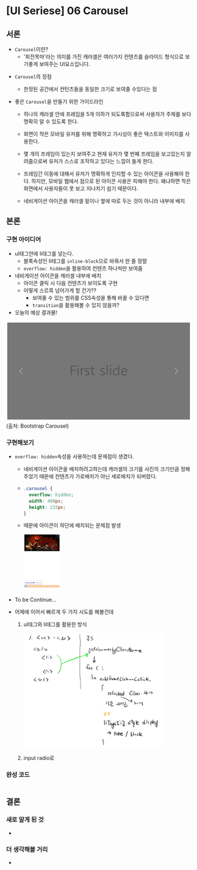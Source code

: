 # [UI Seriese] 06 Carousel

## 서론

* `Carousel`이란?
  * '회전목마'라는 의미를 가진 캐러셀은 여러가지 컨텐츠를 슬라이드 형식으로 보기좋게 보여주는 UI요소입니다.

- `Carousel`의 장점

  - 한정된 공간에서 컨턴츠들을 동일한 크기로 보여줄 수있다는 점

- 좋은 `Carousel`을 만들기 위한 가이드라인

  - 하나의 캐러셀 안에 프레임을 5개 이하가 되도록함으로써 사용자가 주제를 보다 명확히 알 수 있도록 한다.

  - 화면이 작은 모바일 유저를 위해 명확하고 가시성이 좋은 텍스트와 이미지를 사용한다.
  - 몇 개의 프레임이 있는지 보여주고 현재 유저가 몇 번째 프레임을 보고있는지 알려줌으로써 유저가 스스로 조작하고 있다는 느낌이 들게 한다.
  - 프레임간 이동에 대해서 유저가 명확하게 인지할 수 있는 아이콘을 사용해야 한다. 하지만, 모바일 웹에서 점으로 된 아이콘 사용은 피해야 한다. 왜냐하면 작은 화면에서 사용자들이 못 보고 지나치기 쉽기 때문이다. 
  - 네비게이션 아이콘을 캐러셀 밑이나 옆에 따로 두는 것이 아니라 내부에 배치

## 본론

### 구현 아이디어

* ul태그안에 li태그를 넣는다.
  * 블록속성인 li태그를 `inline-block`으로 바꿔서 한 줄 정렬
  *  `overflow: hidden`을 활용하여 컨텐츠 하나씩만 보여줌
* 네비게이션 아이콘을 캐러셀 내부에 배치
  * 아이콘 클릭 시 다음 컨텐츠가 보이도록 구현
  * 어떻게 스르륵 넘어가게 할 건가??
    * 보여줄 수 있는 범위를 CSS속성을 통해 바꿀 수 있다면 
    * `transition`을 활용해볼 수 있지 않을까?
* 오늘의 예상 결과물!

![image-20210915214734994](06_carousel.assets/image-20210915214734994.png)(출처: Bootstrap Carousel)

### 구현해보기

* `overflow: hidden`속성을 사용하는데 문제점이 생겼다.

  * 네비게이션 아이콘을 배치하려고하는데 캐러셀의 크기를 사진의 크기만큼 정해주었기 때문에 컨텐츠가 가로배치가 아닌 세로배치가 되버렸다.

  * ```css
    .carousel {
      overflow: hidden;
      width: 460px;
      height: 215px;
    }
    ```

  * 때문에 아이콘이 하단에 배치되는 문제점 발생

    <img src="06_carousel.assets/image-20210915225707180.png" alt="image-20210915225707180" style="zoom: 25%;" />

- To be Continue...

- 어제에 이어서 빠르게 두 가지 시도를 해볼건데 

  1. ul태그와 li태그를 활용한 방식

     <img src="06_carousel.assets/image-20210916230613315.png" alt="image-20210916230613315" style="zoom:67%;" />

  2. input radio로

     

### 완성 코드

```html

```





## 결론



### 새로 알게 된 것

* 



### 더 생각해볼 거리

* 

